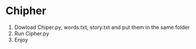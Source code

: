 # Chipher

1. Dowload Chiper.py, words.txt, story.txt and put them in the same folder
2. Run Cipher.py
3. Enjoy
